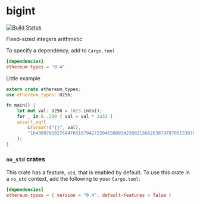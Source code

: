 # bigint

[![Build Status](https://travis-ci.org/paritytech/primitives.svg?branch=master)](https://travis-ci.org/paritytech/primitives)

Fixed-sized integers arithmetic

To specify a dependency, add to `Cargo.toml`

```toml
[dependencies]
ethereum-types = "0.4"
```

Little example

```rust
extern crate ethereum_types;
use ethereum_types::U256;

fn main() {
	let mut val: U256 = 1023.into();
	for _ in 0..200 { val = val * 2u32 }
	assert_eq!(
		&format!("{}", val),
		"1643897619276947051879427220465009342380213662639797070513307648"
	);
}
```

### `no_std` crates

This crate has a feature, `std`, that is enabled by default. To use this crate
in a `no_std` context, add the following to your `Cargo.toml`:

```toml
[dependencies]
ethereum-types = { version = "0.4", default-features = false }
```
